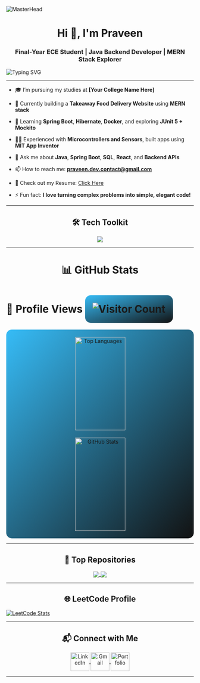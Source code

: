 ![MasterHead](https://res.cloudinary.com/dyox9vtgi/image/upload/v1731153235/Bannergif-ezgif.com-crop_3_fhswl6.gif)

<h1 align="center">Hi 👋, I'm Praveen</h1>
<h3 align="center">Final-Year ECE Student | Java Backend Developer | MERN Stack Explorer</h3>

<p align="left">
  <img src="https://readme-typing-svg.demolab.com?font=Fira+Code&weight=500&size=25&pause=1000&color=36BCF7&width=435&lines=Welcome+to+my+GitHub!;Spring+Boot+Backend+Developer;MERN+Stack+Explorer;Java+Programmer;Problem+Solver" alt="Typing SVG" />
</p>

---

- 🎓 I’m pursuing my studies at **[Your College Name Here]**

- 🔭 Currently building a **Takeaway Food Delivery Website** using **MERN stack**

- 🌱 Learning **Spring Boot**, **Hibernate**, **Docker**, and exploring **JUnit 5 + Mockito**

- 👨‍💻 Experienced with **Microcontrollers and Sensors**, built apps using **MIT App Inventor**

- 💬 Ask me about **Java**, **Spring Boot**, **SQL**, **React**, and **Backend APIs**

- 📫 How to reach me: **praveen.dev.contact@gmail.com**

- 📄 Check out my Resume: [Click Here](https://drive.google.com/) <!-- Replace with your actual link -->

- ⚡ Fun fact: **I love turning complex problems into simple, elegant code!**

---

<h2 align="center">🛠️ Tech Toolkit</h2>

<p align="center">
  <img src="https://skillicons.dev/icons?i=java,javascript,react,nodejs,express,mongodb,spring,hibernate,git,github,docker,maven,postgres,vscode,intellij" />
</p>

---

<h1 align="center">📊 GitHub Stats</h1>

<h1>👀 Profile Views <img src="https://komarev.com/ghpvc/?username=Praveen-25-02&color=blue" alt="Visitor Count" style="background: linear-gradient(to bottom right, #36BCF7, #121212); padding: 20px; border-radius: 15px;" /></h1>

<div align="center" style="display: flex; flex-wrap: wrap; justify-content: center; gap: 20px; padding: 20px; background: linear-gradient(to bottom right, #36BCF7, #121212); border-radius: 15px;">
  <img src="https://github-readme-stats.vercel.app/api/top-langs/?username=Praveen-25-02&layout=compact&theme=radical" alt="Top Languages" style="max-width: 100%; width: 45%; min-width: 300px; height: 250px" />
  <img src="https://github-readme-stats.vercel.app/api?username=Praveen-25-02&show_icons=true&theme=radical" alt="GitHub Stats" style="max-width: 100%; width: 45%; min-width: 300px; height: 250px" />
</div>

---

<h2 align="center">🌟 Top Repositories</h2>
<p align="center">
  <a href="https://github.com/Praveen-25-02/TakeawayApp">
    <img align="center" src="https://github-readme-stats.vercel.app/api/pin/?username=Praveen-25-02&repo=TakeawayApp&theme=radical" />
  </a>
  <a href="https://github.com/Praveen-25-02/Java-DSA-Practice">
    <img align="center" src="https://github-readme-stats.vercel.app/api/pin/?username=Praveen-25-02&repo=Java-DSA-Practice&theme=radical" />
  </a>
</p>

---

<h2 align="center">🌐 LeetCode Profile</h2>
<a href="https://leetcode.com/u/Praveen2502/" style="display: center;">
  <img src="https://leetcard.jacoblin.cool/Praveen2502?theme=dark&font=Poppins&ext=heatmap" alt="LeetCode Stats" style="display: center;">
</a>

---

<h2 align="center">📬 Connect with Me</h2>
<p align="center">
  <!-- LinkedIn Logo -->
  <a href="https://www.linkedin.com/in/praveen-linkedin/" target="_blank">
    <img align="center" src="https://img.icons8.com/fluency/48/linkedin.png" alt="LinkedIn" height="50" width="50" />
  </a>

  <!-- Gmail Logo -->
  <a href="mailto:praveen.dev.contact@gmail.com" target="_blank">
    <img align="center" src="https://img.icons8.com/fluency/48/gmail.png" alt="Gmail" height="50" width="50" />
  </a>

  <!-- Personal Portfolio Logo -->
  <a href="https://praveen-25-02.github.io/Portfolio/" target="_blank">
    <img align="center" src="https://img.icons8.com/fluency/48/domain.png" alt="Portfolio" height="50" width="50" />
  </a>
</p>

---

